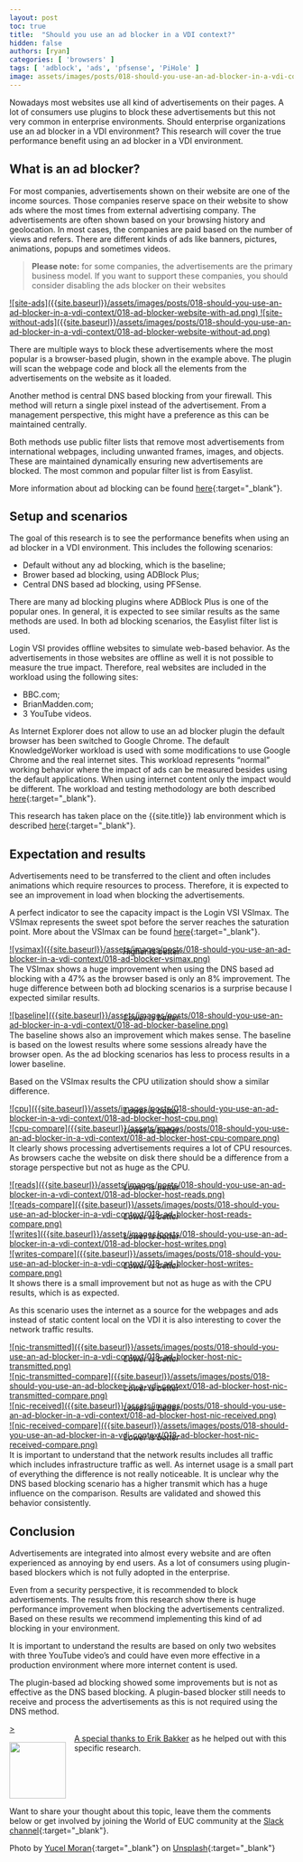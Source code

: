```yaml
---
layout: post
toc: true
title:  "Should you use an ad blocker in a VDI context?"
hidden: false
authors: [ryan]
categories: [ 'browsers' ]
tags: [ 'adblock', 'ads', 'pfsense', 'PiHole' ]
image: assets/images/posts/018-should-you-use-an-ad-blocker-in-a-vdi-context/018-ad-blocker-feature-image.png
---
```

Nowadays most websites use all kind of advertisements on their pages. A lot of consumers use plugins to block these advertisements but this not very common in enterprise environments. Should enterprise organizations use an ad blocker in a VDI environment? This research will cover the true performance benefit using an ad blocker in a VDI environment.

## What is an ad blocker?
For most companies, advertisements shown on their website are one of the income sources. Those companies reserve space on their website to show ads where the most times from external advertising company. The advertisements are often shown based on your browsing history and geolocation. In most cases, the companies are paid based on the number of views and refers. There are different kinds of ads like banners, pictures, animations, popups and sometimes videos.

> **Please note:** for some companies, the advertisements are the primary business model. If you want to support these companies, you should consider disabling the ads blocker on their websites

<a href="{{site.baseurl}}/assets/images/posts/018-should-you-use-an-ad-blocker-in-a-vdi-context/018-ad-blocker-website-with-ad.png" data-lightbox="site-ads">
![site-ads]({{site.baseurl}}/assets/images/posts/018-should-you-use-an-ad-blocker-in-a-vdi-context/018-ad-blocker-website-with-ad.png)
</a>

<a href="{{site.baseurl}}/assets/images/posts/018-should-you-use-an-ad-blocker-in-a-vdi-context/018-ad-blocker-website-without-ad.png" data-lightbox="site-without-ads">
![site-without-ads]({{site.baseurl}}/assets/images/posts/018-should-you-use-an-ad-blocker-in-a-vdi-context/018-ad-blocker-website-without-ad.png)
</a>

There are multiple ways to block these advertisements where the most popular is a browser-based plugin, shown in the example above. The plugin will scan the webpage code and block all the elements from the advertisements on the website as it loaded.

Another method is central DNS based blocking from your firewall. This method will return a single pixel instead of the advertisement. From a management perspective, this might have a preference as this can be maintained centrally.

Both methods use public filter lists that remove most advertisements from international webpages, including unwanted frames, images, and objects. These are maintained dynamically ensuring new advertisements are blocked. The most common and popular filter list is from Easylist.

More information about ad blocking can be found [here](https://en.wikipedia.org/wiki/Ad_blocking){:target="_blank"}.

## Setup and scenarios
The goal of this research is to see the performance benefits when using an ad blocker in a VDI environment. This includes the following scenarios:

  * Default without any ad blocking, which is the baseline;
  * Brower based ad blocking, using ADBlock Plus;
  * Central DNS based ad blocking, using PFSense.

There are many ad blocking plugins where ADBlock Plus is one of the popular ones. In general, it is expected to see similar results as the same methods are used. In both ad blocking scenarios, the Easylist filter list is used.

Login VSI provides offline websites to simulate web-based behavior. As the advertisements in those websites are offline as well it is not possible to measure the true impact. Therefore, real websites are included in the workload using the following sites:

  * BBC.com;
  * BrianMadden.com;
  * 3 YouTube videos.

As Internet Explorer does not allow to use an ad blocker plugin the default browser has been switched to Google Chrome. The default KnowledgeWorker workload is used with some modifications to use Google Chrome and the real internet sites. This workload represents “normal” working behavior where the impact of ads can be measured besides using the default applications. When using internet content only the impact would be different. The workload and testing methodology are both described [here]({{site.baseurl}}/insight-in-the-testing-methodology){:target="_blank"}.

This research has taken place on the {{site.title}} lab environment which is described [here]({{site.baseurl}}/architecture-and-hardware-setup-overview-2018){:target="_blank"}.

## Expectation and results
Advertisements need to be transferred to the client and often includes animations which require resources to process. Therefore, it is expected to see an improvement in load when blocking the advertisements.

A perfect indicator to see the capacity impact is the Login VSI VSImax. The VSImax represents the sweet spot before the server reaches the saturation point. More about the VSImax can be found [here](https://www.loginvsi.com/blog-alias/login-vsi/481-calculating-maximum-virtual-desktop-capacity-vsimax-explained){:target="_blank"}.

<a href="{{site.baseurl}}/assets/images/posts/018-should-you-use-an-ad-blocker-in-a-vdi-context/018-ad-blocker-vsimax.png" data-lightbox="vsimax">
![vsimax]({{site.baseurl}}/assets/images/posts/018-should-you-use-an-ad-blocker-in-a-vdi-context/018-ad-blocker-vsimax.png)
</a>
<p align="center" style="margin-top: -30px;" >
  <i>Higher is better</i>
</p>

The VSImax shows a huge improvement when using the DNS based ad blocking with a 47% as the browser based is only an 8% improvement. The huge difference between both ad blocking scenarios is a surprise because I expected similar results.

<a href="{{site.baseurl}}/assets/images/posts/018-should-you-use-an-ad-blocker-in-a-vdi-context/018-ad-blocker-baseline.png" data-lightbox="baseline">
![baseline]({{site.baseurl}}/assets/images/posts/018-should-you-use-an-ad-blocker-in-a-vdi-context/018-ad-blocker-baseline.png)
</a>
<p align="center" style="margin-top: -30px;" >
  <i>Lower is better</i>
</p>

The baseline shows also an improvement which makes sense. The baseline is based on the lowest results where some sessions already have the browser open. As the ad blocking scenarios has less to process results in a lower baseline.

Based on the VSImax results the CPU utilization should show a similar difference.

<a href="{{site.baseurl}}/assets/images/posts/018-should-you-use-an-ad-blocker-in-a-vdi-context/018-ad-blocker-host-cpu.png" data-lightbox="cpu">
![cpu]({{site.baseurl}}/assets/images/posts/018-should-you-use-an-ad-blocker-in-a-vdi-context/018-ad-blocker-host-cpu.png)
</a>
<p align="center" style="margin-top: -30px;" >
  <i>Lower is better</i>
</p>

<a href="{{site.baseurl}}/assets/images/posts/018-should-you-use-an-ad-blocker-in-a-vdi-context/018-ad-blocker-host-cpu-compare.png" data-lightbox="cpu-compare">
![cpu-compare]({{site.baseurl}}/assets/images/posts/018-should-you-use-an-ad-blocker-in-a-vdi-context/018-ad-blocker-host-cpu-compare.png)
</a>
<p align="center" style="margin-top: -30px;" >
  <i>Lower is better</i>
</p>

It clearly shows processing advertisements requires a lot of CPU resources. As browsers cache the website on disk there should be a difference from a storage perspective but not as huge as the CPU.

<a href="{{site.baseurl}}/assets/images/posts/018-should-you-use-an-ad-blocker-in-a-vdi-context/018-ad-blocker-host-reads.png" data-lightbox="reads">
![reads]({{site.baseurl}}/assets/images/posts/018-should-you-use-an-ad-blocker-in-a-vdi-context/018-ad-blocker-host-reads.png)
</a>
<p align="center" style="margin-top: -30px;" >
  <i>Lower is better</i>
</p>

<a href="{{site.baseurl}}/assets/images/posts/018-should-you-use-an-ad-blocker-in-a-vdi-context/018-ad-blocker-host-reads-compare.png" data-lightbox="reads-compare">
![reads-compare]({{site.baseurl}}/assets/images/posts/018-should-you-use-an-ad-blocker-in-a-vdi-context/018-ad-blocker-host-reads-compare.png)
</a>
<p align="center" style="margin-top: -30px;" >
  <i>Lower is better</i>
</p>

<a href="{{site.baseurl}}/assets/images/posts/018-should-you-use-an-ad-blocker-in-a-vdi-context/018-ad-blocker-host-writes.png" data-lightbox="writes">
![writes]({{site.baseurl}}/assets/images/posts/018-should-you-use-an-ad-blocker-in-a-vdi-context/018-ad-blocker-host-writes.png)
</a>
<p align="center" style="margin-top: -30px;" >
  <i>Lower is better</i>
</p>

<a href="{{site.baseurl}}/assets/images/posts/018-should-you-use-an-ad-blocker-in-a-vdi-context/018-ad-blocker-host-writes-compare.png" data-lightbox="writes-compare">
![writes-compare]({{site.baseurl}}/assets/images/posts/018-should-you-use-an-ad-blocker-in-a-vdi-context/018-ad-blocker-host-writes-compare.png)
</a>
<p align="center" style="margin-top: -30px;" >
  <i>Lower is better</i>
</p>

It shows there is a small improvement but not as huge as with the CPU results, which is as expected.

As this scenario uses the internet as a source for the webpages and ads instead of static content local on the VDI it is also interesting to cover the network traffic results.

<a href="{{site.baseurl}}/assets/images/posts/018-should-you-use-an-ad-blocker-in-a-vdi-context/018-ad-blocker-host-nic-transmitted.png" data-lightbox="nic-transmitted">
![nic-transmitted]({{site.baseurl}}/assets/images/posts/018-should-you-use-an-ad-blocker-in-a-vdi-context/018-ad-blocker-host-nic-transmitted.png)
</a>
<p align="center" style="margin-top: -30px;" >
  <i>Lower is better</i>
</p>

<a href="{{site.baseurl}}/assets/images/posts/018-should-you-use-an-ad-blocker-in-a-vdi-context/018-ad-blocker-host-nic-transmitted-compare.png" data-lightbox="nic-transmitted-compare">
![nic-transmitted-compare]({{site.baseurl}}/assets/images/posts/018-should-you-use-an-ad-blocker-in-a-vdi-context/018-ad-blocker-host-nic-transmitted-compare.png)
</a>
<p align="center" style="margin-top: -30px;" >
  <i>Lower is better</i>
</p>

<a href="{{site.baseurl}}/assets/images/posts/018-should-you-use-an-ad-blocker-in-a-vdi-context/018-ad-blocker-host-nic-received.png" data-lightbox="nic-received">
![nic-received]({{site.baseurl}}/assets/images/posts/018-should-you-use-an-ad-blocker-in-a-vdi-context/018-ad-blocker-host-nic-received.png)
</a>
<p align="center" style="margin-top: -30px;" >
  <i>Lower is better</i>
</p>

<a href="{{site.baseurl}}/assets/images/posts/018-should-you-use-an-ad-blocker-in-a-vdi-context/018-ad-blocker-host-nic-received-compare.png" data-lightbox="nic-received-compare">
![nic-received-compare]({{site.baseurl}}/assets/images/posts/018-should-you-use-an-ad-blocker-in-a-vdi-context/018-ad-blocker-host-nic-received-compare.png)
</a>
<p align="center" style="margin-top: -30px;" >
  <i>Lower is better</i>
</p>

It is important to understand that the network results includes all traffic which includes infrastructure traffic as well. As internet usage is a small part of everything the difference is not really noticeable. It is unclear why the DNS based blocking scenario has a higher transmit which has a huge influence on the comparison. Results are validated and showed this behavior consistently.

## Conclusion
Advertisements are integrated into almost every website and are often experienced as annoying by end users. As a lot of consumers using plugin-based blockers which is not fully adopted in the enterprise.

Even from a security perspective, it is recommended to block advertisements. The results from this research show there is huge performance improvement when blocking the advertisements centralized. Based on these results we recommend implementing this kind of ad blocking in your environment.

It is important to understand the results are based on only two websites with three YouTube video’s and could have even more effective in a production environment where more internet content is used.

The plugin-based ad blocking showed some improvements but is not as effective as the DNS based blocking. A plugin-based blocker still needs to receive and process the advertisements as this is not required using the DNS method.

<a href="{{site.baseurl}}/assets/images/posts/018-should-you-use-an-ad-blocker-in-a-vdi-context/018-ad-blocker-host-nic-received-compare.png" data-lightbox="nic-received-compare">
> <div style="height: 115px;"> <img style="width: 100px; float: left; margin-right: 15px; margin-top: 15px" src="{{site.baseurl}}/assets/images/posts/018-should-you-use-an-ad-blocker-in-a-vdi-context/018-ad-blocker-erik-bakker.png"/> A special thanks to <a href="https://twitter.com/bakker_erik" target="_blank">Erik Bakker</a> as he helped out with this specific research. </div>
</a>

Want to share your thought about this topic, leave them the comments below or get involved by joining the World of EUC community at the [Slack channel](https://worldofeuc.slack.com){:target="_blank"}.

Photo by [Yucel Moran](https://unsplash.com/photos/XJGJh_d0y4g?utm_source=unsplash&utm_medium=referral&utm_content=creditCopyText){:target="_blank"} on [Unsplash](https://unsplash.com/search/photos/ads?utm_source=unsplash&utm_medium=referral&utm_content=creditCopyText){:target="_blank"}
